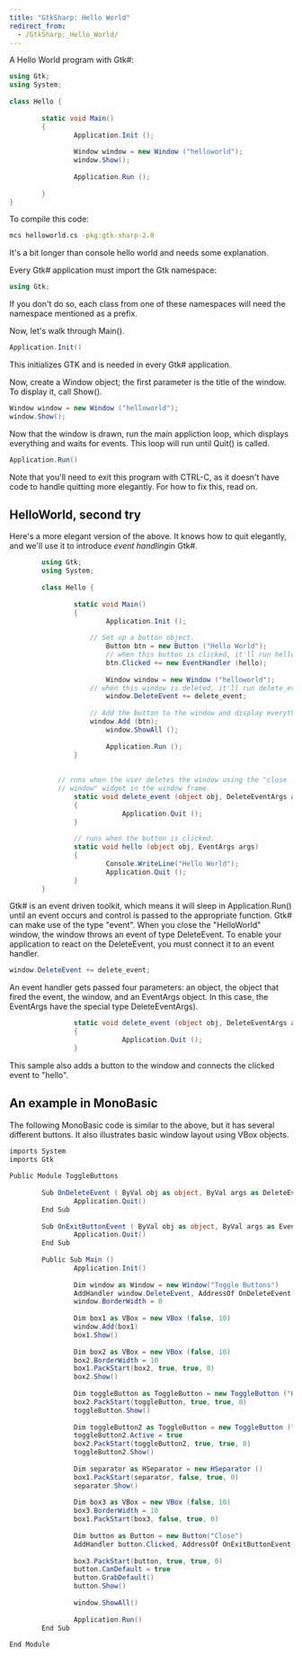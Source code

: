 ```yaml
---
title: "GtkSharp: Hello World"
redirect_from:
  - /GtkSharp:_Hello_World/
---
```


A Hello World program with Gtk#:

``` csharp
using Gtk;
using System;
 
class Hello {
 
        static void Main()
        {
                Application.Init ();
 
                Window window = new Window ("helloworld");
                window.Show();
 
                Application.Run ();
 
        }
}
```

To compile this code:

``` bash
mcs helloworld.cs -pkg:gtk-sharp-2.0
```

It's a bit longer than console hello world and needs some explanation.

Every Gtk# application must import the Gtk namespace:

``` csharp
using Gtk;
```

If you don't do so, each class from one of these namespaces will need the namespace mentioned as a prefix.

Now, let's walk through Main().

``` csharp
Application.Init()
```

This initializes GTK and is needed in every Gtk# application.

Now, create a Window object; the first parameter is the title of the window. To display it, call Show().

``` csharp
Window window = new Window ("helloworld");
window.Show();
```

Now that the window is drawn, run the main appliction loop, which displays everything and waits for events. This loop will run until Quit() is called.

``` csharp
Application.Run()
```

Note that you'll need to exit this program with CTRL-C, as it doesn't have code to handle quitting more elegantly. For how to fix this, read on.

HelloWorld, second try
----------------------

Here's a more elegant version of the above. It knows how to quit elegantly, and we'll use it to introduce *event handling*in Gtk#.

``` csharp
        using Gtk;
        using System;
 
        class Hello {
 
                static void Main()
                {
                        Application.Init ();
 
                    // Set up a button object.
                        Button btn = new Button ("Hello World");
                        // when this button is clicked, it'll run hello()
                        btn.Clicked += new EventHandler (hello);
 
                        Window window = new Window ("helloworld");
                    // when this window is deleted, it'll run delete_event()
                        window.DeleteEvent += delete_event;
 
                    // Add the button to the window and display everything
                    window.Add (btn);
                        window.ShowAll ();
 
                        Application.Run ();
                }
 
 
            // runs when the user deletes the window using the "close
            // window" widget in the window frame.
                static void delete_event (object obj, DeleteEventArgs args)
                {
                            Application.Quit ();
                }
 
                // runs when the button is clicked.
                static void hello (object obj, EventArgs args)
                {
                        Console.WriteLine("Hello World");
                        Application.Quit ();
                }
        }
```

Gtk# is an event driven toolkit, which means it will sleep in Application.Run() until an event occurs and control is passed to the appropriate function. Gtk# can make use of the type "event". When you close the "HelloWorld" window, the window throws an event of type DeleteEvent. To enable your application to react on the DeleteEvent, you must connect it to an event handler.

``` csharp
window.DeleteEvent += delete_event;
```

An event handler gets passed four parameters: an object, the object that fired the event, the window, and an EventArgs object. In this case, the EventArgs have the special type DeleteEventArgs).

``` csharp
                static void delete_event (object obj, DeleteEventArgs args)
                {
                            Application.Quit ();
                }
```

This sample also adds a button to the window and connects the clicked event to "hello".

An example in MonoBasic
-----------------------

The following MonoBasic code is similar to the above, but it has several different buttons. It also illustrates basic window layout using VBox objects.

``` csharp
imports System
imports Gtk
 
Public Module ToggleButtons
 
        Sub OnDeleteEvent ( ByVal obj as object, ByVal args as DeleteEventArgs )
                Application.Quit()
        End Sub
 
        Sub OnExitButtonEvent ( ByVal obj as object, ByVal args as EventArgs )
                Application.Quit()
        End Sub
 
        Public Sub Main ()
                Application.Init()
 
                Dim window as Window = new Window("Toggle Buttons")
                AddHandler window.DeleteEvent, AddressOf OnDeleteEvent
                window.BorderWidth = 0
 
                Dim box1 as VBox = new VBox (false, 10)
                window.Add(box1)
                box1.Show()
 
                Dim box2 as VBox = new VBox (false, 10)
                box2.BorderWidth = 10
                box1.PackStart(box2, true, true, 0)
                box2.Show()
 
                Dim toggleButton as ToggleButton = new ToggleButton ("Button 1")
                box2.PackStart(toggleButton, true, true, 0)
                toggleButton.Show()
 
                Dim toggleButton2 as ToggleButton = new ToggleButton ("Button 2")
                toggleButton2.Active = true
                box2.PackStart(toggleButton2, true, true, 0)
                toggleButton2.Show()
 
                Dim separator as HSeparator = new HSeparator ()
                box1.PackStart(separator, false, true, 0)
                separator.Show()
 
                Dim box3 as VBox = new VBox (false, 10)
                box3.BorderWidth = 10
                box1.PackStart(box3, false, true, 0)
 
                Dim button as Button = new Button("Close")
                AddHandler button.Clicked, AddressOf OnExitButtonEvent
 
                box3.PackStart(button, true, true, 0)
                button.CanDefault = true
                button.GrabDefault()
                button.Show()
 
                window.ShowAll()
 
                Application.Run()
        End Sub
 
End Module
```

